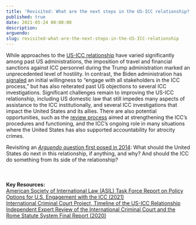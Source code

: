 ```yaml
---
title: 'Revisited: What are the next steps in the US-ICC relationship?'
published: true
date: 2021-05-24 00:00:00
description:
arguendo:
slug: revisited-what-are-the-next-steps-in-the-US-ICC-relationship
---
```


While approaches to the [US-ICC relationship](https://www.aba-icc.org/about-the-icc/the-us-icc-relationship/) have varied significantly among past US administrations, the imposition of travel and financial sanctions against ICC personnel during the Trump administration marked an unprecedented level of hostility. In contrast, the Biden administration has [signaled](https://www.state.gov/ending-sanctions-and-visa-restrictions-against-personnel-of-the-international-criminal-court/) an initial willingness to “engage with all stakeholders in the ICC process,” but has also reiterated past US objections to several ICC investigations. Significant challenges remain to improving the US-ICC relationship, including US domestic law that still impedes many aspects of assistance to the ICC institutionally, and several ICC investigations that impact the United States and its allies. There are also potential opportunities, such as the [review process](https://asp.icc-cpi.int/en_menus/asp/Review-Court/Pages/Review-Mechanism.aspx) aimed at strengthening the ICC’s procedures and functioning, and the ICC’s ongoing role in many situations where the United States has also supported accountability for atrocity crimes.

Revisiting an [*Arguendo* question first posed in 2014](https://www.international-criminal-justice-today.org/arguendo/question/what-are-the-next-steps-in-the-us-icc-relationship/)\: What should the United States do next in this relationship, if anything, and why? And should the ICC do something from its side of the relationship?<br><br><br><br>**Key Resources:&nbsp;**<br>[American Society of International Law (ASIL) Task Force Report on Policy Options for U.S. Engagement with the ICC (2021)](https://www.asil-us-icc-task-force.org/)<br>[International Criminal Court Project, Timeline of the US-ICC Relationship](https://www.aba-icc.org/about-the-icc/the-us-icc-relationship/)<br>[Independent Expert Review of the International Criminal Court and the Rome Statute System Final Report (2020)](https://asp.icc-cpi.int/iccdocs/asp_docs/ASP19/IER-Final-Report-ENG.pdf)
